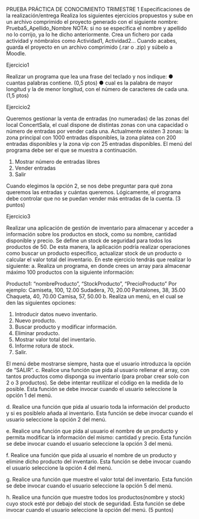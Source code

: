 PRUEBA PRÁCTICA DE CONOCIMIENTO TRIMESTRE 1
Especificaciones de la realización/entrega
Realiza los siguientes ejercicios propuestos y sube en un archivo comprimido el proyecto
generado con el siguiente nombre: Prueba5_Apellido_Nombre
NOTA: si no se especifica el nombre y apellido no lo corrijo, ya lo he dicho anteriormente.
Crea un fichero por cada actividad y nómbralos como Actividad1, Actividad2...
Cuando acabes, guarda el proyecto en un archivo comprimido (.rar o .zip) y súbelo a Moodle.

Ejercicio1

Realizar un programa que lea una frase del teclado y nos indique:
● cuantas palabras contiene. (0,5 ptos)
● cual es la palabra de mayor longitud y la de menor longitud, con el número de caracteres
de cada una. (1,5 ptos)

Ejercicio2

Queremos gestionar la venta de entradas (no numeradas) de las zonas del local ConcertSala, el
cual dispone de distintas zonas con una capacidad o número de entradas por vender cada una.
Actualmente existen 3 zonas: la zona principal con 1000 entradas disponibles, la zona platea con
200 entradas disponibles y la zona vip con 25 entradas disponibles.
El menú del programa debe ser el que se muestra a continuación.
1. Mostrar número de entradas libres
2. Vender entradas
3. Salir

Cuando elegimos la opción 2, se nos debe preguntar para qué zona queremos las entradas y
cuántas queremos. Lógicamente, el programa debe controlar que no se puedan vender más
entradas de la cuenta.
(3 puntos)

Ejercicio3

Realizar una aplicación de gestión de inventario para almacenar y acceder a información sobre los
productos en stock, como su nombre, cantidad disponible y precio. Se define un stock de
seguridad para todos los productos de 50. De esta manera, la aplicación podría realizar
operaciones como buscar un producto específico, actualizar stock de un producto o calcular el
valor total del inventario.
En este ejercicio tendrás que realizar lo siguiente:
a. Realiza un programa, en donde crees un array para almacenar máximo 100 productos con la
siguiente información:

Producto1: “nombreProducto”, “StockProducto”, “PrecioProducto”
Por ejemplo:
Camiseta, 100, 12.00
Sudadera, 70, 20.00
Pantalones, 38, 35.00
Chaqueta, 40, 70.00
Camisa, 57, 50.00
b. Realiza un menú, en el cual se den las siguientes opciones:

1. Introducir datos nuevo inventario.
2. Nuevo producto.
3. Buscar producto y modificar información.
4. Eliminar producto.
5. Mostrar valor total del inventario.
6. Informe rotura de stock.
7. Salir.

El menú debe mostrarse siempre, hasta que el usuario introduzca la opción de “SALIR”.
c. Realice una función que pida al usuario rellenar el array, con tantos productos como disponga
su inventario (para probar crear solo con 2 o 3 productos). Se debe intentar reutilizar el código en
la medida de lo posible. Esta función se debe invocar cuando el usuario seleccione la opción 1 del
menú.

d. Realice una función que pida al usuario toda la información del producto y si es posiblelo añada
al inventario. Esta función se debe invocar cuando el usuario seleccione la opción 2 del menú.

e. Realice una función que pida al usuario el nombre de un producto y permita modificar la
información del mismo: cantidad y precio. Esta función se debe invocar cuando el usuario
seleccione la opción 3 del menú.

f. Realice una función que pida al usuario el nombre de un producto y elimine dicho producto del
inventario. Esta función se debe invocar cuando el usuario seleccione la opción 4 del menú.

g. Realice una función que muestre el valor total del inventario. Esta función se debe invocar
cuando el usuario seleccione la opción 5 del menú.

h. Realice una función que muestre todos los productos(nombre y stock) cuyo stock esté por
debajo del stock de seguridad. Esta función se debe invocar cuando el usuario seleccione la
opción del menú.
(5 puntos)
